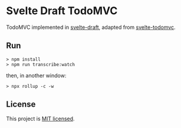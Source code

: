 # Svelte Draft TodoMVC

TodoMVC implemented in [svelte-draft](https://github.com/mistlog/svelte-draft), adapted from [svelte-todomvc](https://github.com/sveltejs/svelte-todomvc).

## Run

```shell
> npm install
> npm run transcribe:watch
```

then, in another window:
```shell
> npx rollup -c -w
```

## License

This project is [MIT licensed](https://github.com/mistlog/svelte-draft-todo-mvc/blob/master/LICENSE).
